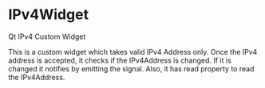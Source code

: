 # IPv4Widget
Qt IPv4 Custom Widget

This is a custom widget which takes valid IPv4 Address only.
Once the IPv4 address is accepted, it checks if the IPv4Address is changed.
If it is changed it notifies by emitting the signal. Also, it has 
read property to read the IPv4Address.


